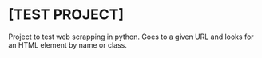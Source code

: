 # [TEST PROJECT]
Project to test web scrapping in python. Goes to a given URL and looks for an HTML element by name or class.
